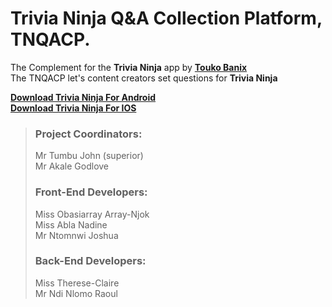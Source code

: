 
# Trivia Ninja Q&A Collection Platform, TNQACP. 

The Complement for the **Trivia Ninja** app by [**Touko Banix**](https://toukobanix.com)  
The TNQACP let's content creators set questions for **Trivia Ninja**  

[**Download Trivia Ninja For Android**](https://play.google.com/store/apps/details?id=com.trivia.ninja)  
[**Download Trivia Ninja For IOS**](https://via.placeholder.com/1024x1024/FFFFFF/000000/?text=IOS+Version+Coming+Soon)  

> ### Project Coordinators:
> Mr Tumbu John (superior)  
> Mr Akale Godlove  
>
> ### Front-End Developers:
> Miss Obasiarray Array-Njok  
> Miss Abla Nadine  
> Mr Ntomnwi Joshua
>
> ### Back-End Developers:
> Miss Therese-Claire  
> Mr Ndi Nlomo Raoul  


